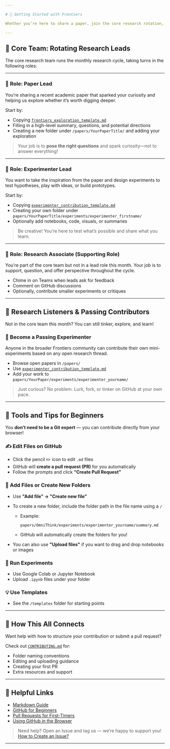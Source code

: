 ```yaml
---

# 🚀 Getting Started with Frontiers

Whether you’re here to share a paper, join the core research rotation, or try out an experiment—you’re welcome.

---
```


## 🧠 Core Team: Rotating Research Leads  
The core research team runs the monthly research cycle, taking turns in the following roles:

---

### 🧭 **Role: Paper Lead**  
You’re sharing a recent academic paper that sparked your curiosity and helping us explore whether it’s worth digging deeper.

Start by:
- Copying [`frontiers_exploration_template.md`](./templates/frontiers_exploration_template.md)
- Filling in a high-level summary, questions, and potential directions
- Creating a new folder under `/papers/YourPaperTitle/` and adding your exploration

> Your job is to **pose the right questions** and spark curiosity—not to answer everything!

---

### 🧪 **Role: Experimenter Lead**  
You want to take the inspiration from the paper and design experiments to test hypotheses, play with ideas, or build prototypes.

Start by:
- Copying [`experimenter_contribution_template.md`](./templates/experimenter_contribution_template.md)
- Creating your own folder under `papers/YourPaperTitle/experiments/experimenter_firstname/`
- Optionally add notebooks, code, visuals, or summaries

> Be creative! You’re here to test what’s possible and share what you learn.

---

### 🤝 **Role: Research Associate (Supporting Role)**  
You’re part of the core team but not in a lead role this month. Your job is to support, question, and offer perspective throughout the cycle.

- Chime in on Teams when leads ask for feedback
- Comment on GitHub discussions
- Optionally, contribute smaller experiments or critiques

---

## 🌱 Research Listeners & Passing Contributors  
Not in the core team this month? You can still tinker, explore, and learn!

### 🧪 Become a Passing Experimenter  
Anyone in the broader Frontiers community can contribute their own mini-experiments based on any open research thread.

- Browse open papers in `/papers/`
- Use [`experimenter_contribution_template.md`](./templates/experimenter_contribution_template.md)
- Add your work to `papers/YourPaper/experiments/experimenter_yourname/`

> Just curious? No problem. Lurk, fork, or tinker on GitHub at your own pace.

---

## 🧰 Tools and Tips for Beginners

You **don’t need to be a Git expert** — you can contribute directly from your browser!

### ✍️ Edit Files on GitHub
- Click the pencil ✏️ icon to edit `.md` files
- GitHub will **create a pull request (PR)** for you automatically
- Follow the prompts and click **“Create Pull Request”**

### 📁 Add Files or Create New Folders
- Use **"Add file" → "Create new file"**
- To create a new folder, include the folder path in the file name using a `/`
  - Example:  
    ```
    papers/OmniThink/experiments/experimenter_yourname/summary.md
    ```
  - GitHub will automatically create the folders for you!

- You can also use **"Upload files"** if you want to drag and drop notebooks or images

### 🧪 Run Experiments
- Use Google Colab or Jupyter Notebook
- Upload `.ipynb` files under your folder

### 💡 Use Templates
- See the `/templates` folder for starting points

---

## 🔁 How This All Connects

Want help with how to structure your contribution or submit a pull request?

Check out [`CONTRIBUTING.md`](./CONTRIBUTING.md) for:
- Folder naming conventions
- Editing and uploading guidance
- Creating your first PR
- Extra resources and support

---

## 📎 Helpful Links

- [Markdown Guide](https://www.markdownguide.org/basic-syntax/)
- [GitHub for Beginners](https://skills.github.com/)
- [Pull Requests for First-Timers](https://www.freecodecamp.org/news/how-to-make-your-first-pull-request-on-github/)
- [Using GitHub in the Browser](https://docs.github.com/en/repositories/working-with-files/managing-files/editing-files)

> Need help? Open an Issue and tag us — we’re happy to support you!  
> [How to Create an Issue?](https://docs.github.com/en/issues/tracking-your-work-with-issues/using-issues/creating-an-issue)

---

